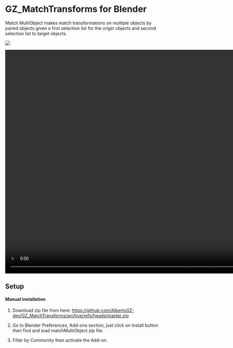 # GZ_MatchTransforms for Blender
Match MultiObject makes match transformations on multiple objects by paired objects given a first selection list for the origin objects and second selection list to target objects. 

<img src="https://github.com/AlbertoGZ-dev/GZ_MatchTransforms/blob/master/GZ_MatchTransforms.png"></img>

<video width="1280" height="720" controls>
  <source src="movie.mp4" type="video/mp4">
 </video>

## Setup

#### Manual installation

1. Download zip file from here:
https://github.com/AlbertoGZ-dev/GZ_MatchTransforms/archive/refs/heads/master.zip

2. Go to Blender Preferences, Add-ons section, just click on Install button then find and load matchMultiObject.zip file.

3. Filter by Community then activate the Add-on.
